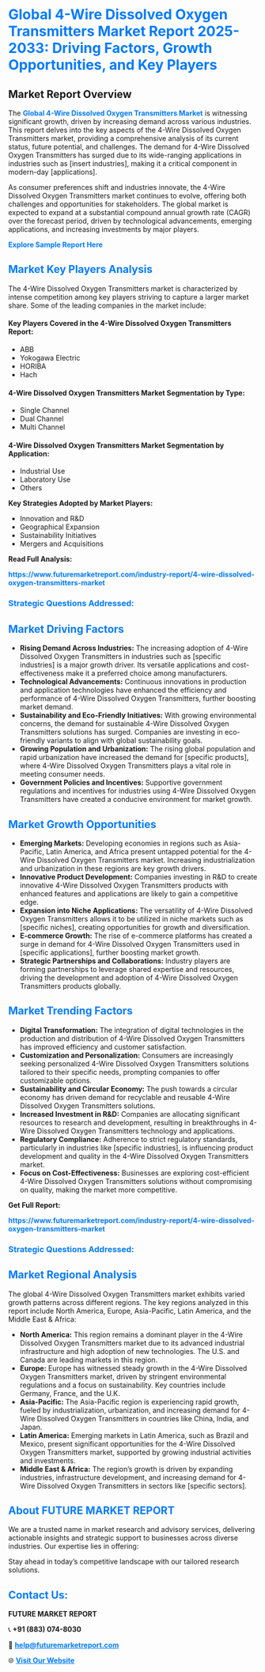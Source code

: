 <h1 style="color: #007BFF;">Global 4-Wire Dissolved Oxygen Transmitters Market Report 2025-2033: Driving Factors, Growth Opportunities, and Key Players</h1>

<section id="overview">
<h2>Market Report Overview</h2>
<p>The <a href="https://www.futuremarketreport.com/industry-report/4-wire-dissolved-oxygen-transmitters-market" style="color: #007BFF; text-decoration: none;"><strong>Global 4-Wire Dissolved Oxygen Transmitters Market</strong></a> is witnessing significant growth, driven by increasing demand across various industries. This report delves into the key aspects of the 4-Wire Dissolved Oxygen Transmitters market, providing a comprehensive analysis of its current status, future potential, and challenges. The demand for 4-Wire Dissolved Oxygen Transmitters has surged due to its wide-ranging applications in industries such as [insert industries], making it a critical component in modern-day [applications].</p>
<p>As consumer preferences shift and industries innovate, the 4-Wire Dissolved Oxygen Transmitters market continues to evolve, offering both challenges and opportunities for stakeholders. The global market is expected to expand at a substantial compound annual growth rate (CAGR) over the forecast period, driven by technological advancements, emerging applications, and increasing investments by major players.</p>
</section>

<section id="overview">
<p><a href="https://www.futuremarketreport.com/request-sample/reportId=29448" style="color: #007BFF; text-decoration: none;"><strong>Explore Sample Report Here</strong></a></p>
</section>

<section id="key-players">
<h2 style="color: #007BFF;">Market Key Players Analysis</h2>
<p>The 4-Wire Dissolved Oxygen Transmitters market is characterized by intense competition among key players striving to capture a larger market share. Some of the leading companies in the market include:</p>
<h4>Key Players Covered in the 4-Wire Dissolved Oxygen Transmitters Report:</h4>
<ul><li>ABB</li><li>Yokogawa Electric</li><li>HORIBA</li><li>Hach</li></ul>
<h4>4-Wire Dissolved Oxygen Transmitters Market Segmentation by Type:</h4>
<ul><li>Single Channel</li><li>Dual Channel</li><li>Multi Channel</li></ul>

<h4>4-Wire Dissolved Oxygen Transmitters Market Segmentation by Application:</h4>
<ul><li>Industrial Use</li><li>Laboratory Use</li><li>Others</li></ul>
<p><strong>Key Strategies Adopted by Market Players:</strong></p>
<ul>
<li>Innovation and R&D</li>
<li>Geographical Expansion</li>
<li>Sustainability Initiatives</li>
<li>Mergers and Acquisitions</li>
</ul>
</section>

<section>
<p><strong>Read Full Analysis: </strong></p><a href="https://www.futuremarketreport.com/industry-report/4-wire-dissolved-oxygen-transmitters-market" style="color: #007BFF; text-decoration: none;"><strong>https://www.futuremarketreport.com/industry-report/4-wire-dissolved-oxygen-transmitters-market</strong></a>
<h3 style="color: #007BFF;">Strategic Questions Addressed:</h3>
</section>

<section id="driving-factors">
<h2 style="color: #007BFF;">Market Driving Factors</h2>
<ul>
<li><strong>Rising Demand Across Industries:</strong> The increasing adoption of 4-Wire Dissolved Oxygen Transmitters in industries such as [specific industries] is a major growth driver. Its versatile applications and cost-effectiveness make it a preferred choice among manufacturers.</li>
<li><strong>Technological Advancements:</strong> Continuous innovations in production and application technologies have enhanced the efficiency and performance of 4-Wire Dissolved Oxygen Transmitters, further boosting market demand.</li>
<li><strong>Sustainability and Eco-Friendly Initiatives:</strong> With growing environmental concerns, the demand for sustainable 4-Wire Dissolved Oxygen Transmitters solutions has surged. Companies are investing in eco-friendly variants to align with global sustainability goals.</li>
<li><strong>Growing Population and Urbanization:</strong> The rising global population and rapid urbanization have increased the demand for [specific products], where 4-Wire Dissolved Oxygen Transmitters plays a vital role in meeting consumer needs.</li>
<li><strong>Government Policies and Incentives:</strong> Supportive government regulations and incentives for industries using 4-Wire Dissolved Oxygen Transmitters have created a conducive environment for market growth.</li>
</ul>
</section>

<section id="growth-opportunities">
<h2 style="color: #007BFF;">Market Growth Opportunities</h2>
<ul>
<li><strong>Emerging Markets:</strong> Developing economies in regions such as Asia-Pacific, Latin America, and Africa present untapped potential for the 4-Wire Dissolved Oxygen Transmitters market. Increasing industrialization and urbanization in these regions are key growth drivers.</li>
<li><strong>Innovative Product Development:</strong> Companies investing in R&D to create innovative 4-Wire Dissolved Oxygen Transmitters products with enhanced features and applications are likely to gain a competitive edge.</li>
<li><strong>Expansion into Niche Applications:</strong> The versatility of 4-Wire Dissolved Oxygen Transmitters allows it to be utilized in niche markets such as [specific niches], creating opportunities for growth and diversification.</li>
<li><strong>E-commerce Growth:</strong> The rise of e-commerce platforms has created a surge in demand for 4-Wire Dissolved Oxygen Transmitters used in [specific applications], further boosting market growth.</li>
<li><strong>Strategic Partnerships and Collaborations:</strong> Industry players are forming partnerships to leverage shared expertise and resources, driving the development and adoption of 4-Wire Dissolved Oxygen Transmitters products globally.</li>
</ul>
</section>

<section id="trending-factors">
<h2 style="color: #007BFF;">Market Trending Factors</h2>
<ul>
<li><strong>Digital Transformation:</strong> The integration of digital technologies in the production and distribution of 4-Wire Dissolved Oxygen Transmitters has improved efficiency and customer satisfaction.</li>
<li><strong>Customization and Personalization:</strong> Consumers are increasingly seeking personalized 4-Wire Dissolved Oxygen Transmitters solutions tailored to their specific needs, prompting companies to offer customizable options.</li>
<li><strong>Sustainability and Circular Economy:</strong> The push towards a circular economy has driven demand for recyclable and reusable 4-Wire Dissolved Oxygen Transmitters solutions.</li>
<li><strong>Increased Investment in R&D:</strong> Companies are allocating significant resources to research and development, resulting in breakthroughs in 4-Wire Dissolved Oxygen Transmitters technology and applications.</li>
<li><strong>Regulatory Compliance:</strong> Adherence to strict regulatory standards, particularly in industries like [specific industries], is influencing product development and quality in the 4-Wire Dissolved Oxygen Transmitters market.</li>
<li><strong>Focus on Cost-Effectiveness:</strong> Businesses are exploring cost-efficient 4-Wire Dissolved Oxygen Transmitters solutions without compromising on quality, making the market more competitive.</li>
</ul>
</section>

<section>
<p><strong>Get Full Report: </strong></p><a href="https://www.futuremarketreport.com/industry-report/4-wire-dissolved-oxygen-transmitters-market" style="color: #007BFF; text-decoration: none;"><strong>https://www.futuremarketreport.com/industry-report/4-wire-dissolved-oxygen-transmitters-market</strong></a>
<h3 style="color: #007BFF;">Strategic Questions Addressed:</h3>
</section>


<section id="regional-analysis">
<h2 style="color: #007BFF;">Market Regional Analysis</h2>
<p>The global 4-Wire Dissolved Oxygen Transmitters market exhibits varied growth patterns across different regions. The key regions analyzed in this report include North America, Europe, Asia-Pacific, Latin America, and the Middle East & Africa:</p>
<ul>
<li><strong>North America:</strong> This region remains a dominant player in the 4-Wire Dissolved Oxygen Transmitters market due to its advanced industrial infrastructure and high adoption of new technologies. The U.S. and Canada are leading markets in this region.</li>
<li><strong>Europe:</strong> Europe has witnessed steady growth in the 4-Wire Dissolved Oxygen Transmitters market, driven by stringent environmental regulations and a focus on sustainability. Key countries include Germany, France, and the U.K.</li>
<li><strong>Asia-Pacific:</strong> The Asia-Pacific region is experiencing rapid growth, fueled by industrialization, urbanization, and increasing demand for 4-Wire Dissolved Oxygen Transmitters in countries like China, India, and Japan.</li>
<li><strong>Latin America:</strong> Emerging markets in Latin America, such as Brazil and Mexico, present significant opportunities for the 4-Wire Dissolved Oxygen Transmitters market, supported by growing industrial activities and investments.</li>
<li><strong>Middle East & Africa:</strong> The region’s growth is driven by expanding industries, infrastructure development, and increasing demand for 4-Wire Dissolved Oxygen Transmitters in sectors like [specific sectors].</li>
</ul>
</section>

<footer>
<h2 style="color: #007BFF;">About FUTURE MARKET REPORT</h2>
<p>We are a trusted name in market research and advisory services, delivering actionable insights and strategic support to businesses across diverse industries. Our expertise lies in offering:</p>

<p>Stay ahead in today’s competitive landscape with our tailored research solutions.</p>

<h2 style="color: #007BFF;">Contact Us:</h2>
<p><strong>FUTURE MARKET REPORT</strong></p>
<p>📞 <strong>+91 (883) 074-8030</strong></p>
<p>📧 <strong><a href="mailto:help@futuremarketreport.com" style="color: #007BFF;">help@futuremarketreport.com</a></strong></p>
<p>🌐 <strong><a href="https://www.futuremarketreport.com/" style="color: #007BFF;">Visit Our Website</a></strong></p>
</footer>